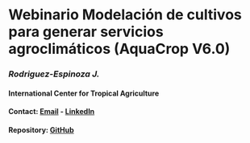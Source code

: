 # Webinario Modelación de cultivos para generar servicios agroclimáticos (AquaCrop V6.0)

### *Rodriguez-Espinoza J.*
#### International Center for Tropical Agriculture
#### Contact: [Email](mailto:j.r.espinosa@cgiar.org) - [LinkedIn](https://www.linkedin.com/in/jeferson-rodriguez-espinoza-24749625/)
#### Repository: [GitHub](https://github.com/jrodriguez88/COF_2020)
